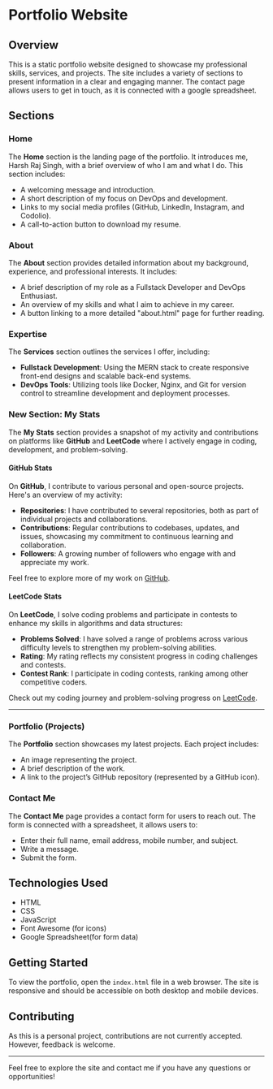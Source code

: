 # Portfolio Website

## Overview

This is a static portfolio website designed to showcase my professional skills, services, and projects. The site includes a variety of sections to present information in a clear and engaging manner. The contact page allows users to get in touch, as it is connected with a google spreadsheet.

## Sections

### Home

The **Home** section is the landing page of the portfolio. It introduces me, Harsh Raj Singh, with a brief overview of who I am and what I do. This section includes:
- A welcoming message and introduction.
- A short description of my focus on DevOps and development.
- Links to my social media profiles (GitHub, LinkedIn, Instagram, and Codolio).
- A call-to-action button to download my resume.

### About

The **About** section provides detailed information about my background, experience, and professional interests. It includes:
- A brief description of my role as a Fullstack Developer and DevOps Enthusiast.
- An overview of my skills and what I aim to achieve in my career.
- A button linking to a more detailed "about.html" page for further reading.

### Expertise

The **Services** section outlines the services I offer, including:
- **Fullstack Development**: Using the MERN stack to create responsive front-end designs and scalable back-end systems.
- **DevOps Tools**: Utilizing tools like Docker, Nginx, and Git for version control to streamline development and deployment processes.

### New Section: My Stats

The **My Stats** section provides a snapshot of my activity and contributions on platforms like **GitHub** and **LeetCode** where I actively engage in coding, development, and problem-solving.

#### GitHub Stats

On **GitHub**, I contribute to various personal and open-source projects. Here's an overview of my activity:

- **Repositories**: I have contributed to several repositories, both as part of individual projects and collaborations.
- **Contributions**: Regular contributions to codebases, updates, and issues, showcasing my commitment to continuous learning and collaboration.
- **Followers**: A growing number of followers who engage with and appreciate my work.

Feel free to explore more of my work on [GitHub](https://github.com/harshraj1695).

#### LeetCode Stats

On **LeetCode**, I solve coding problems and participate in contests to enhance my skills in algorithms and data structures:

- **Problems Solved**: I have solved a range of problems across various difficulty levels to strengthen my problem-solving abilities.
- **Rating**: My rating reflects my consistent progress in coding challenges and contests.
- **Contest Rank**: I participate in coding contests, ranking among other competitive coders.

Check out my coding journey and problem-solving progress on [LeetCode](https://leetcode.com/harsh1695).

---


### Portfolio (Projects)

The **Portfolio** section showcases my latest projects. Each project includes:
- An image representing the project.
- A brief description of the work.
- A link to the project’s GitHub repository (represented by a GitHub icon).

### Contact Me

The **Contact Me** page provides a contact form for users to reach out. The form is connected with a spreadsheet, it allows users to:
- Enter their full name, email address, mobile number, and subject.
- Write a message.
- Submit the form.

## Technologies Used

- HTML
- CSS
- JavaScript
- Font Awesome (for icons)
- Google Spreadsheet(for form data)

## Getting Started

To view the portfolio, open the `index.html` file in a web browser. The site is responsive and should be accessible on both desktop and mobile devices.

## Contributing

As this is a personal project, contributions are not currently accepted. However, feedback is welcome.


---

Feel free to explore the site and contact me if you have any questions or opportunities!

